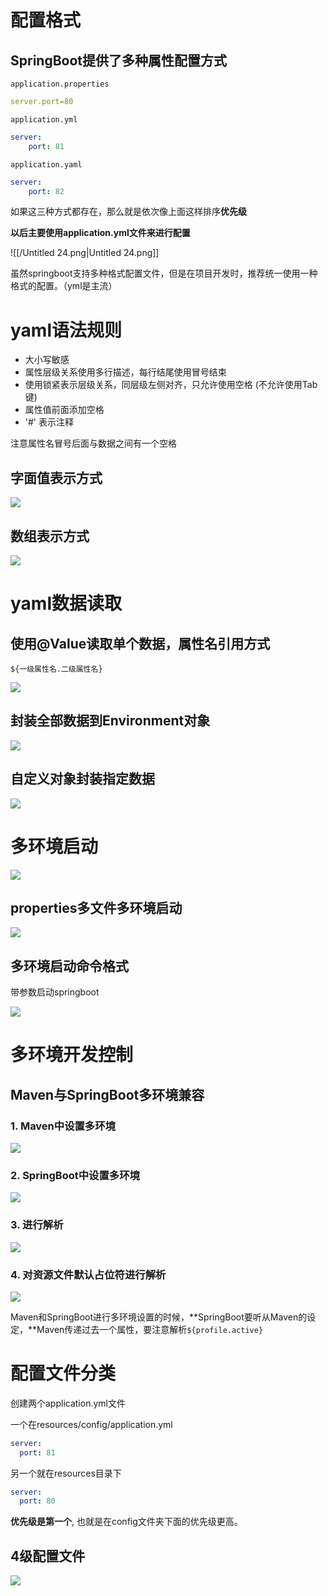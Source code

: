 # 配置格式

## SpringBoot提供了多种属性配置方式

`application.properties`

```YAML
server.port=80
```

`application.yml`

```YAML
server:
	port: 81
```

`application.yaml`

```YAML
server:
	port: 82
```

如果这三种方式都存在，那么就是依次像上面这样排序**优先级**

**以后主要使用application.yml文件来进行配置**

![[/Untitled 24.png|Untitled 24.png]]

  

虽然springboot支持多种格式配置文件，但是在项目开发时，推荐统一使用一种格式的配置。（yml是主流）

# yaml语法规则

- 大小写敏感
- 属性层级关系使用多行描述，每行结尾使用冒号结束
- 使用锁紧表示层级关系，同层级左侧对齐，只允许使用空格 (不允许使用Tab键)
- 属性值前面添加空格
- '#' 表示注释

注意属性名冒号后面与数据之间有一个空格

## 字面值表示方式

[![](https://cdn.nlark.com/yuque/0/2023/png/38953059/1699761122793-7e315273-cb03-465f-bea2-a880b73090d8.png)](https://cdn.nlark.com/yuque/0/2023/png/38953059/1699761122793-7e315273-cb03-465f-bea2-a880b73090d8.png)

## 数组表示方式

[![](https://cdn.nlark.com/yuque/0/2023/png/38953059/1699761165170-0a714a1e-9499-42f9-aae3-027f5d0633d0.png)](https://cdn.nlark.com/yuque/0/2023/png/38953059/1699761165170-0a714a1e-9499-42f9-aae3-027f5d0633d0.png)

# yaml数据读取

## 使用@Value读取单个数据，属性名引用方式

`${一级属性名.二级属性名}`

[![](https://cdn.nlark.com/yuque/0/2023/png/38953059/1698453864206-a6d01a01-9d14-4d48-8252-019503c4f5f2.png)](https://cdn.nlark.com/yuque/0/2023/png/38953059/1698453864206-a6d01a01-9d14-4d48-8252-019503c4f5f2.png)

## 封装全部数据到Environment对象

[![](https://cdn.nlark.com/yuque/0/2023/png/38953059/1698453955362-b735699a-493e-4ded-8501-f85f4ee6de51.png)](https://cdn.nlark.com/yuque/0/2023/png/38953059/1698453955362-b735699a-493e-4ded-8501-f85f4ee6de51.png)

## 自定义对象封装指定数据

[![](https://cdn.nlark.com/yuque/0/2023/png/38953059/1698454077470-fe79803d-40f9-454a-ae7a-d303c90627ef.png)](https://cdn.nlark.com/yuque/0/2023/png/38953059/1698454077470-fe79803d-40f9-454a-ae7a-d303c90627ef.png)

# 多环境启动

[![](https://cdn.nlark.com/yuque/0/2023/png/38953059/1698455217857-570a8c94-f324-47ce-8db0-db8f9430d77c.png)](https://cdn.nlark.com/yuque/0/2023/png/38953059/1698455217857-570a8c94-f324-47ce-8db0-db8f9430d77c.png)

## properties多文件多环境启动

[![](https://cdn.nlark.com/yuque/0/2023/png/38953059/1698455321776-2668797d-f637-4fcb-affd-c89b2f7cc305.png)](https://cdn.nlark.com/yuque/0/2023/png/38953059/1698455321776-2668797d-f637-4fcb-affd-c89b2f7cc305.png)

## 多环境启动命令格式

带参数启动springboot

[![](https://cdn.nlark.com/yuque/0/2023/png/38953059/1698493414584-f167b2e0-a763-4f23-bab3-1d99c2377821.png)](https://cdn.nlark.com/yuque/0/2023/png/38953059/1698493414584-f167b2e0-a763-4f23-bab3-1d99c2377821.png)

# 多环境开发控制

## Maven与SpringBoot多环境兼容

### 1. Maven中设置多环境

[![](https://cdn.nlark.com/yuque/0/2023/png/38953059/1698494946619-41e0116a-cf56-4c1e-af90-cc4e3e462ac4.png)](https://cdn.nlark.com/yuque/0/2023/png/38953059/1698494946619-41e0116a-cf56-4c1e-af90-cc4e3e462ac4.png)

### 2. SpringBoot中设置多环境

[![](https://cdn.nlark.com/yuque/0/2023/png/38953059/1698495010424-42adf44a-1650-4e47-a681-42166f2059f6.png)](https://cdn.nlark.com/yuque/0/2023/png/38953059/1698495010424-42adf44a-1650-4e47-a681-42166f2059f6.png)

### 3. 进行解析

[![](https://cdn.nlark.com/yuque/0/2023/png/38953059/1698495123040-04aad3f2-f2de-493b-9818-c0b7af01fa76.png)](https://cdn.nlark.com/yuque/0/2023/png/38953059/1698495123040-04aad3f2-f2de-493b-9818-c0b7af01fa76.png)

### 4. 对资源文件默认占位符进行解析

[![](https://cdn.nlark.com/yuque/0/2023/png/38953059/1698495065082-f6e2ff66-5438-46a4-8ad7-396616b56b97.png)](https://cdn.nlark.com/yuque/0/2023/png/38953059/1698495065082-f6e2ff66-5438-46a4-8ad7-396616b56b97.png)

Maven和SpringBoot进行多环境设置的时候，**SpringBoot要听从Maven的设定，**Maven传递过去一个属性，要注意解析`${profile.active}`

# 配置文件分类

创建两个application.yml文件

一个在resources/config/application.yml

```YAML
server:
  port: 81
```

另一个就在resources目录下

```YAML
server:
  port: 80
```

**优先级是第一个**, 也就是在config文件夹下面的优先级更高。

## 4级配置文件

[![](https://cdn.nlark.com/yuque/0/2023/png/38953059/1699773164523-b13ec922-f27d-4997-97b1-3ed08856e0c7.png)](https://cdn.nlark.com/yuque/0/2023/png/38953059/1699773164523-b13ec922-f27d-4997-97b1-3ed08856e0c7.png)